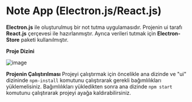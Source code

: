 # Note App (Electron.js/React.js)
**Electron.js** ile oluşturulmuş bir not tutma uygulamasıdır. Projenin ui tarafı **React.js** çerçevesi ile hazırlanmıştır. Ayrıca verileri tutmak için **Electron-Store** paketi kullanılmıştır.

**Proje Dizini**

![image](https://github.com/user-attachments/assets/867900af-ce89-4b68-92fc-55459a0394e4)

**Projenin Çalıştırılması**
Projeyi çalıştırmak için öncelikle ana dizinde ve "ui" dizininde `npm-install` komutunu çalıştırarak gerekli bağımlılıkları yüklemelisiniz.
Bağımlılıkları yükledikten sonra ana dizinde `npm start` komutunu çalıştırarak projeyi ayağa kaldırabilirsiniz.
